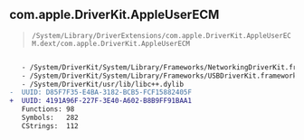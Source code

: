 ## com.apple.DriverKit.AppleUserECM

> `/System/Library/DriverExtensions/com.apple.DriverKit.AppleUserECM.dext/com.apple.DriverKit.AppleUserECM`

```diff

   - /System/DriverKit/System/Library/Frameworks/NetworkingDriverKit.framework/NetworkingDriverKit
   - /System/DriverKit/System/Library/Frameworks/USBDriverKit.framework/USBDriverKit
   - /System/DriverKit/usr/lib/libc++.dylib
-  UUID: D85F7F35-E4BA-3182-BCB5-FCF15882405F
+  UUID: 4191A96F-227F-3E40-A602-B8B9FF91BAA1
   Functions: 98
   Symbols:   282
   CStrings:  112

```
